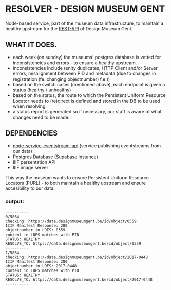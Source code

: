 # RESOLVER  - DESIGN MUSEUM GENT
Node-based service, part of the museum data infrastructure, to maintain a healthy upstream for the [REST-API](https://github.com/designmuseumgent/dmg-rest-api) of Design Museum Gent.

## WHAT IT DOES. 
* each week (on sunday) the museums' postgres database is vetted for inconsistencies and errors - to ensure a healthy upstream.
* inconsistencies include (enity duplicates, HTTP Client and/or Server errors, misalignment between PID and metadata (due to changes in registration (fe. changing objectnumber) f.e.))
* based on the switch cases (mentioned above), each endpoint is given a status (healthy / unhealthy)
* based on the status, the route to which the Persistent Uniform Resource Locator needs to (re)direct is defined and stored in the DB to be used when resolving. 
* a status report is generated so if necessary, our staff is aware of what changes need to be made. 

## DEPENDENCIES 
* [node-service-eventstream-api](https://github.com/StadGent/node_service_eventstream-api) (service publishing eventstreams from our data)
* Postgres Database (Supabase instance)
* IIIF persentation API
* IIIF image server

This way the museum wants to ensure Persistent Uniform Resource Locators (PURL) - to both maintain a healthy upstream and ensure accesibility to our data. 

### output:


```
----------
0/5864
checking: https://data.designmuseumgent.be/id/object/0559
IIIF Manifest Response: 200
objectnumber in LDES: 0559
content in LDES matches with PID
STATUS: HEALTHY
RESOLVE_TO: https://data.designmuseumgent.be/id/object/0559
----------
1/5864
checking: https://data.designmuseumgent.be/id/object/2017-0448
IIIF Manifest Response: 200
objectnumber in LDES: 2017-0448
content in LDES matches with PID
STATUS: HEALTHY
RESOLVE_TO: https://data.designmuseumgent.be/id/object/2017-0448
----------
```





